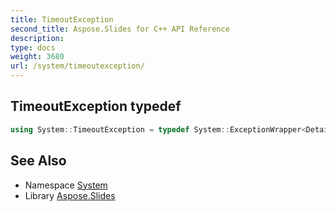 ```yaml
---
title: TimeoutException
second_title: Aspose.Slides for C++ API Reference
description: 
type: docs
weight: 3680
url: /system/timeoutexception/
---
```

## TimeoutException typedef




```cpp
using System::TimeoutException = typedef System::ExceptionWrapper<Details_TimeoutException >
```

## See Also

* Namespace [System](../)
* Library [Aspose.Slides](../../)